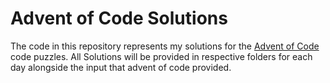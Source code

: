 # Advent of Code Solutions

The code in this repository represents my solutions for the [Advent of Code](https://adventofcode.com/2020) code puzzles.
All Solutions will be provided in respective folders for each day alongside the input that advent of code provided.